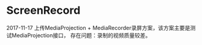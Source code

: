 # ScreenRecord
2017-11-17 上传MediaProjection + MediaRecorder录屏方案，该方案主要是测试MediaProjection接口，
存在问题：录制的视频质量较差。
